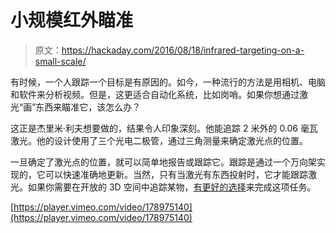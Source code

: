 # 小规模红外瞄准

> 原文：<https://hackaday.com/2016/08/18/infrared-targeting-on-a-small-scale/>

有时候，一个人跟踪一个目标是有原因的。如今，一种流行的方法是用相机、电脑和软件来分析视频。但是，这更适合自动化系统，比如岗哨。如果你想通过激光“画”东西来瞄准它，该怎么办？

这正是杰里米·利夫想要做的，结果令人印象深刻。他能追踪 2 米外的 0.06 毫瓦激光。他的设计使用了三个光电二极管，通过三角测量来确定激光点的位置。

一旦确定了激光点的位置，就可以简单地报告或跟踪它。跟踪是通过一个万向架实现的，它可以快速准确地更新。当然，只有当激光有东西投射时，它才能跟踪激光。如果你需要在开放的 3D 空间中追踪某物，[有更好的选择](https://hackaday.com/2016/04/02/insanely-quick-3d-tracking-with-1-camera/)来完成这项任务。

[https://player.vimeo.com/video/178975140](https://player.vimeo.com/video/178975140)